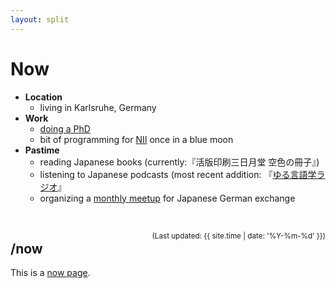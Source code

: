 ```yaml
---
layout: split
---
```


# Now

* **Location**
    * living in Karlsruhe, Germany
* **Work**
    * [doing a PhD](https://sirtetris.github.io)
    * bit of programming for [NII](https://www.nii.ac.jp) once in a blue moon
* **Pastime**
    * reading Japanese books (currently:『活版印刷三日月堂 空色の冊子』)
    * listening to Japanese podcasts (most recent addition: 『[ゆる言語学ラジオ](https://radio.ken-horimoto.com/)』
    * organizing a [monthly meetup](https://japanstammtisch.github.io/) for Japanese German exchange

‌

<span style="float: right"><small>(Last updated: {{ site.time | date: '%Y-%m-%d' }})</small></span>

<!-- split -->

## /now

This is a [now page](https://nownownow.com/about).

<!-- sep -->

‌<!-- make the right side not be a menu -->

